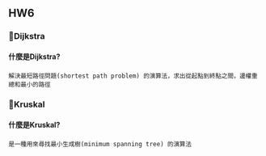 ## HW6
### 🥯Dijkstra
#### 什麼是Dijkstra?
    解決最短路徑問題(shortest path problem) 的演算法，求出從起點到終點之間，邊權重總和最小的路徑

### 🥯Kruskal
#### 什麼是Kruskal?
    是一種用來尋找最小生成樹(minimum spanning tree) 的演算法
